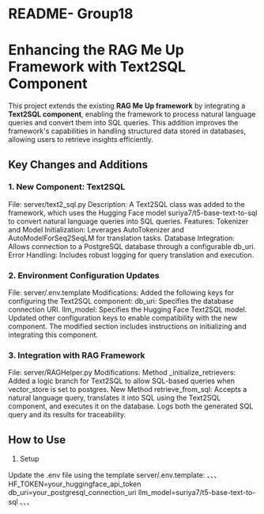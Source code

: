 # README- Group18
# Enhancing the RAG Me Up Framework with Text2SQL Component
This project extends the existing **RAG Me Up framework** by integrating a **Text2SQL component**, enabling the framework to process natural language queries and convert them into SQL queries. This addition improves the framework's capabilities in handling structured data stored in databases, allowing users to retrieve insights efficiently.

## Key Changes and Additions
### 1. New Component: Text2SQL

File: server/text2_sql.py
Description:
A Text2SQL class was added to the framework, which uses the Hugging Face model suriya7/t5-base-text-to-sql to convert natural language queries into SQL queries.
Features:
Tokenizer and Model Initialization: Leverages AutoTokenizer and AutoModelForSeq2SeqLM for translation tasks.
Database Integration: Allows connection to a PostgreSQL database through a configurable db_uri.
Error Handling: Includes robust logging for query translation and execution.
### 2. Environment Configuration Updates

File: server/.env.template
Modifications:
Added the following keys for configuring the Text2SQL component:
db_uri: Specifies the database connection URI.
llm_model: Specifies the Hugging Face Text2SQL model.
Updated other configuration keys to enable compatibility with the new component.
The modified section includes instructions on initializing and integrating this component.
### 3. Integration with RAG Framework

File: server/RAGHelper.py
Modifications:
Method _initialize_retrievers:
Added a logic branch for Text2SQL to allow SQL-based queries when vector_store is set to postgres.
New Method retrieve_from_sql:
Accepts a natural language query, translates it into SQL using the Text2SQL component, and executes it on the database.
Logs both the generated SQL query and its results for traceability.

## How to Use
1. Setup

Update the .env file using the template server/.env.template:
、、、
HF_TOKEN=your_huggingface_api_token
db_uri=your_postgresql_connection_uri
llm_model=suriya7/t5-base-text-to-sql
、、、





